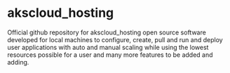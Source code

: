 # akscloud_hosting
Official github repository for akscloud_hosting open source software developed for local machines to configure, create, pull and run and deploy user applications with auto and manual scaling while using the lowest resources possible for a user and many more features to be added and adding.
